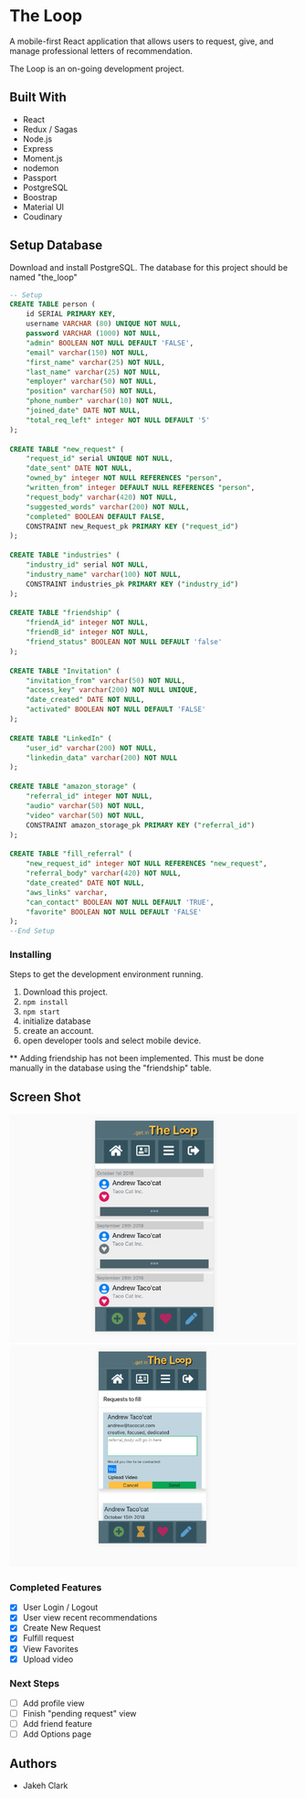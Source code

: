 # The Loop

A mobile-first React application that allows users to request, give, and manage professional letters of recommendation.

The Loop is an on-going development project.

## Built With

- React
- Redux / Sagas
- Node.js
- Express
- Moment.js
- nodemon
- Passport
- PostgreSQL
- Boostrap
- Material UI
- Coudinary

## Setup Database
Download and install PostgreSQL. The database for this project should be named "the_loop"

```sql
-- Setup
CREATE TABLE person (
    id SERIAL PRIMARY KEY,
    username VARCHAR (80) UNIQUE NOT NULL,
    password VARCHAR (1000) NOT NULL,
    "admin" BOOLEAN NOT NULL DEFAULT 'FALSE',
    "email" varchar(150) NOT NULL,
    "first_name" varchar(25) NOT NULL,
    "last_name" varchar(25) NOT NULL,
    "employer" varchar(50) NOT NULL,
    "position" varchar(50) NOT NULL,
    "phone_number" varchar(10) NOT NULL,
    "joined_date" DATE NOT NULL,
    "total_req_left" integer NOT NULL DEFAULT '5'
);

CREATE TABLE "new_request" (
    "request_id" serial UNIQUE NOT NULL,
    "date_sent" DATE NOT NULL,
    "owned_by" integer NOT NULL REFERENCES "person",
	"written_from" integer DEFAULT NULL REFERENCES "person",
    "request_body" varchar(420) NOT NULL,
    "suggested_words" varchar(200) NOT NULL,
	"completed" BOOLEAN DEFAULT FALSE,
    CONSTRAINT new_Request_pk PRIMARY KEY ("request_id")
);

CREATE TABLE "industries" (
    "industry_id" serial NOT NULL,
    "industry_name" varchar(100) NOT NULL,
    CONSTRAINT industries_pk PRIMARY KEY ("industry_id")
);

CREATE TABLE "friendship" (
    "friendA_id" integer NOT NULL,
    "friendB_id" integer NOT NULL,
    "friend_status" BOOLEAN NOT NULL DEFAULT 'false'
);

CREATE TABLE "Invitation" (
    "invitation_from" varchar(50) NOT NULL,
    "access_key" varchar(200) NOT NULL UNIQUE,
    "date_created" DATE NOT NULL,
    "activated" BOOLEAN NOT NULL DEFAULT 'FALSE'
);

CREATE TABLE "LinkedIn" (
    "user_id" varchar(200) NOT NULL,
    "linkedin_data" varchar(200) NOT NULL
);

CREATE TABLE "amazon_storage" (
    "referral_id" integer NOT NULL,
    "audio" varchar(50) NOT NULL,
    "video" varchar(50) NOT NULL,
    CONSTRAINT amazon_storage_pk PRIMARY KEY ("referral_id")
);

CREATE TABLE "fill_referral" (
	"new_request_id" integer NOT NULL REFERENCES "new_request",
    "referral_body" varchar(420) NOT NULL,
    "date_created" DATE NOT NULL,
    "aws_links" varchar,
    "can_contact" BOOLEAN NOT NULL DEFAULT 'TRUE',
	"favorite" BOOLEAN NOT NULL DEFAULT 'FALSE'
);
--End Setup
```

### Installing

Steps to get the development environment running.

1. Download this project.
2. `npm install`
3. `npm start`
4. initialize database
5. create an account.
6. open developer tools and select mobile device.

** Adding friendship has not been implemented. This must be done manually in the database using the "friendship" table.

## Screen Shot

![Screenshot](./index_screen.png)
![Screenshot](./req_screen.png)

### Completed Features

- [x] User Login / Logout
- [x] User view recent recommendations
- [x] Create New Request
- [x] Fulfill request
- [x] View Favorites
- [x] Upload video

### Next Steps

- [ ] Add profile view
- [ ] Finish "pending request" view
- [ ] Add friend feature
- [ ] Add Options page

## Authors

* Jakeh Clark

